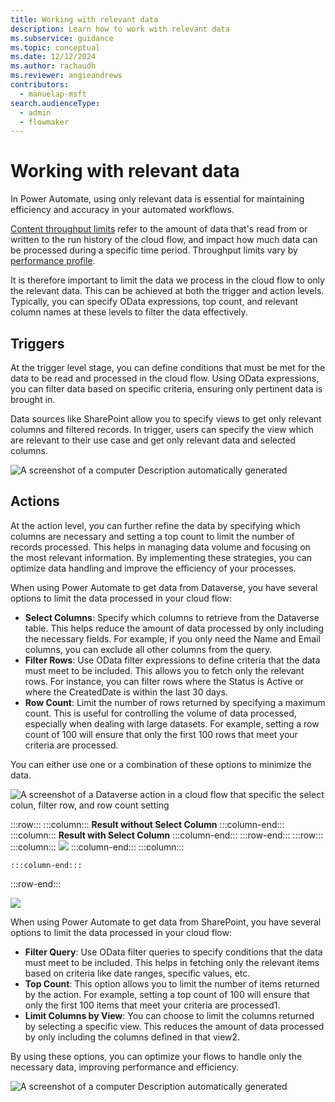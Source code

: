 ```yaml
---
title: Working with relevant data
description: Learn how to work with relevant data
ms.subservice: guidance
ms.topic: conceptual
ms.date: 12/12/2024
ms.author: rachaudh
ms.reviewer: angieandrews
contributors: 
  - manuelap-msft
search.audienceType: 
  - admin
  - flowmaker
---
```


# Working with relevant data

In Power Automate, using only relevant data is essential for maintaining efficiency and accuracy in your automated workflows.

[Content throughput limits](/power-automate/limits-and-config#throughput-limits) refer to the amount of data that's read from or written to the run history of the cloud flow, and impact how much data can be processed during a specific time period. Throughput limits vary by [performance profile](/power-automate/limits-and-config#performance-profiles).

It is therefore important to limit the data we process in the cloud flow to only the relevant data. This can be achieved at both the trigger and action levels. Typically, you can specify OData expressions, top count, and relevant column names at these levels to filter the data effectively.

## Triggers

At the trigger level stage, you can define conditions that must be met for the data to be read and processed in the cloud flow. Using OData expressions, you can filter data based on specific criteria, ensuring only pertinent data is brought in.

Data sources like SharePoint allow you to specify views to get only relevant columns and filtered records. In trigger, users can specify the view which are relevant to their use case and get only relevant data and selected columns.

![A screenshot of a computer  Description automatically generated](media/image22.png)

## Actions

At the action level, you can further refine the data by specifying which columns are necessary and setting a top count to limit the number of records processed. This helps in managing data volume and focusing on the most relevant information.
By implementing these strategies, you can optimize data handling and improve the efficiency of your processes.

When using Power Automate to get data from Dataverse, you have several options to limit the data processed in your cloud flow:

- **Select Columns**: Specify which columns to retrieve from the Dataverse table. This helps reduce the amount of data processed by only including the necessary fields. For example, if you only need the Name and Email columns, you can exclude all other columns from the query.
- **Filter Rows**: Use OData filter expressions to define criteria that the data must meet to be included. This allows you to fetch only the relevant rows. For instance, you can filter rows where the Status is Active or where the CreatedDate is within the last 30 days.
- **Row Count**: Limit the number of rows returned by specifying a maximum count. This is useful for controlling the volume of data processed, especially when dealing with large datasets. For example, setting a row count of 100 will ensure that only the first 100 rows that meet your criteria are processed.

You can either use one or a combination of these options to minimize the data.

![A screenshot of a Dataverse action in a cloud flow that specific the select colun, filter row, and row count setting](media/image23.png)

<!-- TODO replace with code view -->
:::row:::
    :::column:::
    **Result without Select Column**
    :::column-end:::
    :::column:::
    **Result with Select Column** 
    :::column-end:::
:::row-end:::
:::row:::
    :::column:::
    ![](media/image24.png)
    :::column-end:::
    :::column:::
    
    :::column-end:::
:::row-end:::

![](media/image25.png)

When using Power Automate to get data from SharePoint, you have several options to limit the data processed in your cloud flow:

- **Filter Query**: Use OData filter queries to specify conditions that the data must meet to be included. This helps in fetching only the relevant items based on criteria like date ranges, specific values, etc.
- **Top Count**: This option allows you to limit the number of items returned by the action. For example, setting a top count of 100 will ensure that only the first 100 items that meet your criteria are processed1.
- **Limit Columns by View**: You can choose to limit the columns returned by selecting a specific view. This reduces the amount of data processed by only including the columns defined in that view2.

By using these options, you can optimize your flows to handle only the necessary data, improving performance and efficiency.

<!-- TODO replace with code view -->
![A screenshot of a computer  Description automatically generated](media/image26.png)